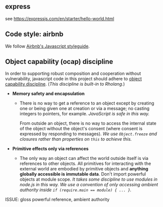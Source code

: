## express

see https://expressjs.com/en/starter/hello-world.html

## Code style: airbnb

We follow [Airbnb's Javascript
styleguide](https://github.com/airbnb/javascript).

## Object capability (ocap) discipline

In order to supporting robust composition and cooperation without
vulnerability, javascript code in this project should adhere to
[object capability discipline][ocap]. (_This discipline is built-in to
Rholang._)

  - **Memory safety and encapsulation**
    - There is no way to get a reference to an object except by
      creating one or being given one at creation or via a message; no
      casting integers to pointers, for example. _JavaScript is safe
      in this way._

      From outside an object, there is no way to access the internal
      state of the object without the object's consent (where consent
      is expressed by responding to messages). _We use `Object.freeze`
      and closures rather than properties on `this` to achieve this._

  - **Primitive effects only via references**
    - The only way an object can affect the world outside itself is
      via references to other objects. All primitives for interacting
      with the external world are embodied by primitive objects and
      **anything globally accessible is immutable data**. Don't import
      powerful objects at module scope. _It takes some discipline to
      use modules in node.js in this way.  We use a convention of only
      accessing ambient authority inside `if (require.main == module)
      { ... }`._

ISSUE: gloss powerful reference, ambient authority

[ocap]: http://erights.org/elib/capability/ode/ode-capabilities.html
